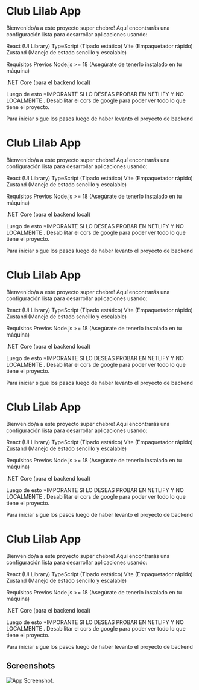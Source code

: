 
# Club Lilab App 

Bienvenido/a a este proyecto super chebre! Aquí encontrarás una configuración lista para desarrollar aplicaciones usando:

React (UI Library)
TypeScript (Tipado estático)
Vite (Empaquetador rápido)
Zustand (Manejo de estado sencillo y escalable)

Requisitos Previos
Node.js >= 18
(Asegúrate de tenerlo instalado en tu máquina)

.NET Core (para el backend local)

Luego de esto *IMPORANTE SI LO DESEAS PROBAR EN NETLIFY Y NO LOCALMENTE
. Desabilitar el cors de google para poder ver todo lo que tiene el proyecto.

Para iniciar sigue los pasos luego de haber levanto el proyecto de backend
# Club Lilab App 

Bienvenido/a a este proyecto super chebre! Aquí encontrarás una configuración lista para desarrollar aplicaciones usando:

React (UI Library)
TypeScript (Tipado estático)
Vite (Empaquetador rápido)
Zustand (Manejo de estado sencillo y escalable)

Requisitos Previos
Node.js >= 18
(Asegúrate de tenerlo instalado en tu máquina)

.NET Core (para el backend local)

Luego de esto *IMPORANTE SI LO DESEAS PROBAR EN NETLIFY Y NO LOCALMENTE
. Desabilitar el cors de google para poder ver todo lo que tiene el proyecto.

Para iniciar sigue los pasos luego de haber levanto el proyecto de backend
# Club Lilab App 

Bienvenido/a a este proyecto super chebre! Aquí encontrarás una configuración lista para desarrollar aplicaciones usando:

React (UI Library)
TypeScript (Tipado estático)
Vite (Empaquetador rápido)
Zustand (Manejo de estado sencillo y escalable)

Requisitos Previos
Node.js >= 18
(Asegúrate de tenerlo instalado en tu máquina)

.NET Core (para el backend local)

Luego de esto *IMPORANTE SI LO DESEAS PROBAR EN NETLIFY Y NO LOCALMENTE
. Desabilitar el cors de google para poder ver todo lo que tiene el proyecto.

Para iniciar sigue los pasos luego de haber levanto el proyecto de backend
# Club Lilab App 

Bienvenido/a a este proyecto super chebre! Aquí encontrarás una configuración lista para desarrollar aplicaciones usando:

React (UI Library)
TypeScript (Tipado estático)
Vite (Empaquetador rápido)
Zustand (Manejo de estado sencillo y escalable)

Requisitos Previos
Node.js >= 18
(Asegúrate de tenerlo instalado en tu máquina)

.NET Core (para el backend local)

Luego de esto *IMPORANTE SI LO DESEAS PROBAR EN NETLIFY Y NO LOCALMENTE
. Desabilitar el cors de google para poder ver todo lo que tiene el proyecto.

Para iniciar sigue los pasos luego de haber levanto el proyecto de backend
# Club Lilab App 

Bienvenido/a a este proyecto super chebre! Aquí encontrarás una configuración lista para desarrollar aplicaciones usando:

React (UI Library)
TypeScript (Tipado estático)
Vite (Empaquetador rápido)
Zustand (Manejo de estado sencillo y escalable)

Requisitos Previos
Node.js >= 18
(Asegúrate de tenerlo instalado en tu máquina)

.NET Core (para el backend local)

Luego de esto *IMPORANTE SI LO DESEAS PROBAR EN NETLIFY Y NO LOCALMENTE
. Desabilitar el cors de google para poder ver todo lo que tiene el proyecto.

Para iniciar sigue los pasos luego de haber levanto el proyecto de backend

## Screenshots

![App Screenshot](assets/ima/bannerlilab.png).
